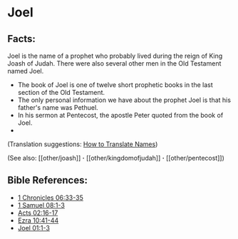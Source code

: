 # Joel #

## Facts: ##

Joel is the name of a prophet who probably lived during the reign of King Joash of Judah. There were also several other men in the Old Testament named Joel.

* The book of Joel is one of twelve short prophetic books in the last section of the Old Testament.
* The only personal information we have about the prophet Joel is that his father's name was Pethuel.
* In his sermon at Pentecost, the apostle Peter quoted from the book of Joel.
* 

(Translation suggestions: [How to Translate Names](en/ta-vol1/translate/man/translate-names))

(See also: [[other/joash]] **·** [[other/kingdomofjudah]] **·** [[other/pentecost]])

## Bible References: ##

* [1 Chronicles 06:33-35](en/tn/1ch/help/06/33)
* [1 Samuel 08:1-3](en/tn/1sa/help/08/01)
* [Acts 02:16-17](en/tn/act/help/02/16)
* [Ezra 10:41-44](en/tn/ezr/help/10/41)
* [Joel 01:1-3](en/tn/jol/help/01/01)